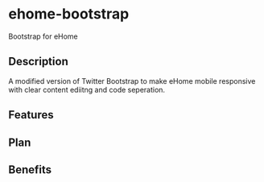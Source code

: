 # ehome-bootstrap
Bootstrap for eHome

## Description
A modified version of Twitter Bootstrap to make eHome mobile responsive with clear content ediitng and code seperation.

## Features

## Plan

## Benefits
